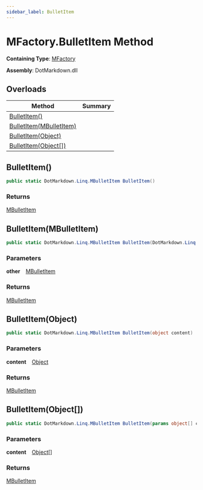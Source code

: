 ```yaml
---
sidebar_label: BulletItem
---
```


# MFactory\.BulletItem Method

**Containing Type**: [MFactory](../index.md)

**Assembly**: DotMarkdown\.dll

## Overloads

| Method | Summary |
| ------ | ------- |
| [BulletItem()](#1139213101) | |
| [BulletItem(MBulletItem)](#2122708318) | |
| [BulletItem(Object)](#2978581033) | |
| [BulletItem(Object\[\])](#2782252973) | |

<a id="1139213101"></a>

## BulletItem\(\) 

```csharp
public static DotMarkdown.Linq.MBulletItem BulletItem()
```

### Returns

[MBulletItem](../../MBulletItem/index.md)

<a id="2122708318"></a>

## BulletItem\(MBulletItem\) 

```csharp
public static DotMarkdown.Linq.MBulletItem BulletItem(DotMarkdown.Linq.MBulletItem other)
```

### Parameters

**other** &ensp; [MBulletItem](../../MBulletItem/index.md)

### Returns

[MBulletItem](../../MBulletItem/index.md)

<a id="2978581033"></a>

## BulletItem\(Object\) 

```csharp
public static DotMarkdown.Linq.MBulletItem BulletItem(object content)
```

### Parameters

**content** &ensp; [Object](https://docs.microsoft.com/en-us/dotnet/api/system.object)

### Returns

[MBulletItem](../../MBulletItem/index.md)

<a id="2782252973"></a>

## BulletItem\(Object\[\]\) 

```csharp
public static DotMarkdown.Linq.MBulletItem BulletItem(params object[] content)
```

### Parameters

**content** &ensp; [Object](https://docs.microsoft.com/en-us/dotnet/api/system.object)\[\]

### Returns

[MBulletItem](../../MBulletItem/index.md)


